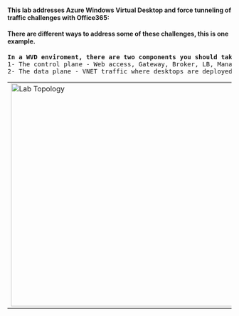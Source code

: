#### This lab addresses Azure Windows Virtual Desktop and force tunneling of traffic challenges with Office365:
#### There are different ways to address some of these challenges, this is one example.

<pre lang= >
<b>In a WVD enviroment, there are two components you should take into account:</b>
1- The control plane - Web access, Gateway, Broker, LB, Management, Diagonostics-
2- The data plane - VNET traffic where desktops are deployed
</pre>
<table><tr><td>
    <img src="https://github.com/ManCalAzure/AzureLabs/blob/master/O365_IP_ADDRESSES_TO_UDR/single-vnic-topo.png" lt="" title="Lab Topology" width="850" height="500"  />
</td></tr></table>

